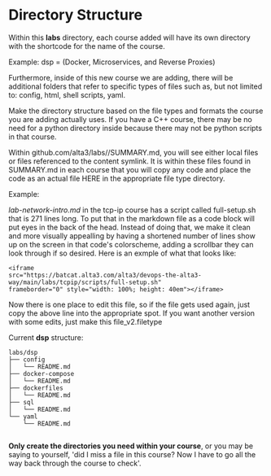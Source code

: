 # Directory Structure

Within this **labs** directory, each course added will have its own directory with the shortcode for the name of the course.

Example: dsp = (Docker, Microservices, and Reverse Proxies)

Furthermore, inside of this new course we are adding, there will be additional
folders that refer to specific types of files such as, but not limited to:
config, html, shell scripts, yaml.

Make the directory structure based on the file types and formats the course you
are adding actually uses. If you have a C++ course, there may be no need for
a python directory inside because there may not be python scripts in that
course.

Within github.com/alta3/labs/<course-name>/SUMMARY.md, you will see either
local files or files referenced to the content symlink. It is within these
files found in SUMMARY.md in each course that you will copy any code and
place the code as an actual file HERE in the appropriate file type directory.

Example: 

*lab-network-intro.md* in the tcp-ip course has a script called full-setup.sh
that is 271 lines long. To put that in the markdown file as a code block will
put eyes in the back of the head. Instead of doing that, we make it clean and
more visually appealling by having a shortened number of lines show up on the
screen in that code's colorscheme, adding a scrollbar they can look through if
so desired. Here is an exmple of what that looks like:

```
<iframe
src="https://batcat.alta3.com/alta3/devops-the-alta3-way/main/labs/tcpip/scripts/full-setup.sh"
frameborder="0" style="width: 100%; height: 40em"></iframe>
```

Now there is one place to edit this file, so if the file gets used again, just copy the
above line into the appropriate spot. If you want another version with some
edits, just make this file_v2.filetype

Current **dsp** structure:

```
labs/dsp
├── config
│   └── README.md
├── docker-compose
│   └── README.md
├── dockerfiles
│   └── README.md
├── sql
│   └── README.md
└── yaml
    └── README.md


```





**Only create the directories you need within your course**, or you may be saying
to yourself, 'did I miss a file in this course? Now I have to go all the way
back through the course to check'.
